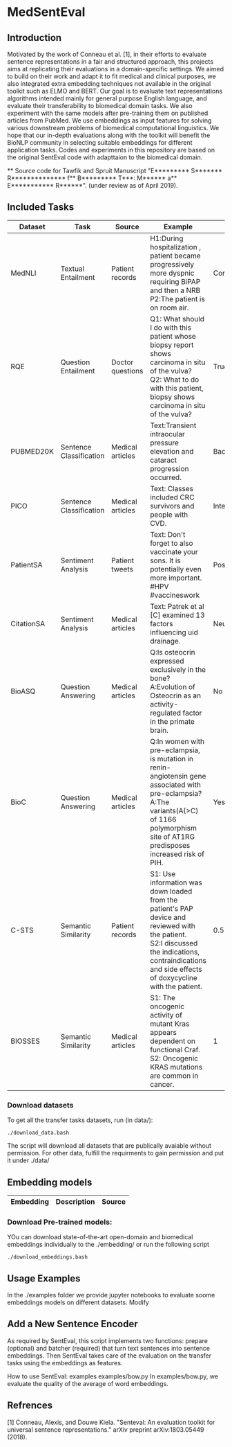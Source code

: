 # MedSentEval
## Introduction
Motivated by the work of Conneau et al. [1], in their efforts to evaluate sentence representations in a fair and structured approach, this projects aims at replicating their evaluations in a domain-specific settings. We aimed to build on their work and adapt it to fit medical and clinical purposes, we also integrated extra embedding techniques not available in the original toolkit such as ELMO and BERT. 
Our goal is to evaluate text representations algorithms intended mainly for general purpose English language, and evaluate their transferability to biomedical domain tasks. We also experiment with the same models after pre-training them on published articles from PubMed. We use embeddings as input features for solving various downstream problems of biomedical computational linguistics. We hope that our in-depth evaluations along with the toolkit will benefit the BioNLP community in selecting suitable embeddings for different application tasks. 
Codes and experiments in this repository are based on the original SentEval code with adapttaion to the biomedical domain. 

** Source code for Tawfik and Spruit Manuscript "E********* S******* R************** f** B********* T***:  M****** a** E*********** R******". (under review as of April 2019).

## Included Tasks
 | Dataset  | Task  | Source  | Example |  Label  |
 | ------------- | ------------- |------------- | ------------------ | ------------- | 
 | MedNLI | Textual Entailment | Patient records | H1:During hospitalization , patient became progressively more dyspnic requiring BiPAP and then a NRB<br />P2:The patient is on room air.  | Contradiction | 
 | RQE | Question Entailment | Doctor questions  | Q1: What should I do with this patient whose biopsy report shows carcinoma in situ of the vulva? <br />Q2: What to do with this patient, biopsy shows carcinoma in situ of the vulva? | True |  
 | PUBMED20K | Sentence Classification | Medical articles | Text:Transient intraocular pressure elevation and cataract progression occurred.  |  Background
 | PICO | Sentence Classification | Medical articles | Text: Classes included CRC survivors and people with CVD.  | Intervention
 | PatientSA | Sentiment Analysis | Patient tweets | Text: Don't forget to also vaccinate your sons. It is potentially even more important. #HPV #vaccineswork  | Positive
 | CitationSA | Sentiment Analysis | Medical articles | Text: Patrek et al [C] examined 13 factors influencing uid drainage. | Neutral
 | BioASQ | Question Answering | Medical articles | Q:Is osteocrin expressed exclusively in the bone? <br />A:Evolution of Osteocrin as an activity-regulated factor in the primate brain. | No
 | BioC | Question Answering | Medical articles| Q:In women with pre-eclampsia, is mutation in renin-angiotensin gene associated with pre-eclampsia? <br />A:The variants(A{>C) of 1166 polymorphism site of AT1RG predisposes increased risk of PIH. | Yes
 | C-STS | Semantic Similarity | Patient records | S1: Use information was down loaded from the patient's PAP device and reviewed with the patient. <br /> S2:I discussed the indications, contraindications and side effects of doxycycline with the patient. | 0.5
 | BIOSSES | Semantic Similarity | Medical articles | S1: The oncogenic activity of mutant Kras appears dependent on functional Craf. <br /> S2: Oncogenic KRAS mutations are common in cancer. | 1

 ### Download datasets
 To get all the transfer tasks datasets, run (in data/):
```
./download_data.bash
```
The script will download all datasets that are publically avaiable without permission. For other data, fulfill the requirments to gain permission and put it under ./data/ 

## Embedding models
| Embedding  | Description  | Source |
| ------------- | ------------- |------------- | 

### Download Pre-trained models:
YOu can download state-of-the-art open-domain and biomedical embeddings individually to the ./embedding/ or run the following script
```
./download_embeddings.bash
```

## Usage Examples
In the ./examples folder we provide jupyter notebooks to evaluate soome embeddings models on different datasets. Modify 
## Add a New Sentence Encoder
As required by SentEval, this script implements two functions: prepare (optional) and batcher (required) that turn text sentences into sentence embeddings. Then SentEval takes care of the evaluation on the transfer tasks using the embeddings as features.

How to use SentEval: examples
examples/bow.py
In examples/bow.py, we evaluate the quality of the average of word embeddings.

<!---##References--->
<!---%Please considering citing [1] if using this code for evaluating sentence embedding methods.--->

<!---%SentEval: An Evaluation Toolkit for Universal Sentence Representations--->
<!---%[1] A. Conneau, D. Kiela, SentEval: An Evaluation Toolkit for Universal Sentence Representations--->

<!---@article{conneau2018senteval,--->
  <!---title={SentEval: An Evaluation Toolkit for Universal Sentence Representations},--->
  <!---author={Conneau, Alexis and Kiela, Douwe},--->
  <!---journal={arXiv preprint arXiv:1803.05449},--->
 <!---year={2018}--->
<!---}--->

## Refrences
[1] Conneau, Alexis, and Douwe Kiela. "Senteval: An evaluation toolkit for universal sentence representations." arXiv preprint arXiv:1803.05449 (2018).
